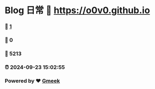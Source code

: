 # Blog 日常 :link: https://o0v0.github.io 
### :page_facing_up: [1](https://o0v0.github.io/tag.html) 
### :speech_balloon: 0 
### :hibiscus: 5213 
### :alarm_clock: 2024-09-23 15:02:55 
### Powered by :heart: [Gmeek](https://github.com/Meekdai/Gmeek)
